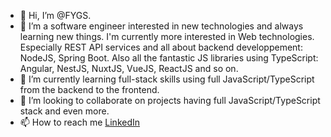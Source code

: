 - 👋 Hi, I’m @FYGS.
- 👀 I’m a software engineer interested in new technologies and always learning new things. I'm currently more interested in Web technologies. Especially REST API services and all about backend developpement: NodeJS, Spring Boot. Also all the fantastic JS libraries using TypeScript: Angular, NestJS, NuxtJS, VueJS, ReactJS and so on.
- 🌱 I’m currently learning full-stack skills using full JavaScript/TypeScript from the backend to the frontend.
- 💞️ I’m looking to collaborate on projects having full JavaScript/TypeScript stack and even more.
- 📫 How to reach me [LinkedIn](https://www.linkedin.com/in/fernandsoualo/)

<!---
FYGS/FYGS is a ✨ special ✨ repository because its `README.md` (this file) appears on your GitHub profile.
You can click the Preview link to take a look at your changes.
--->

